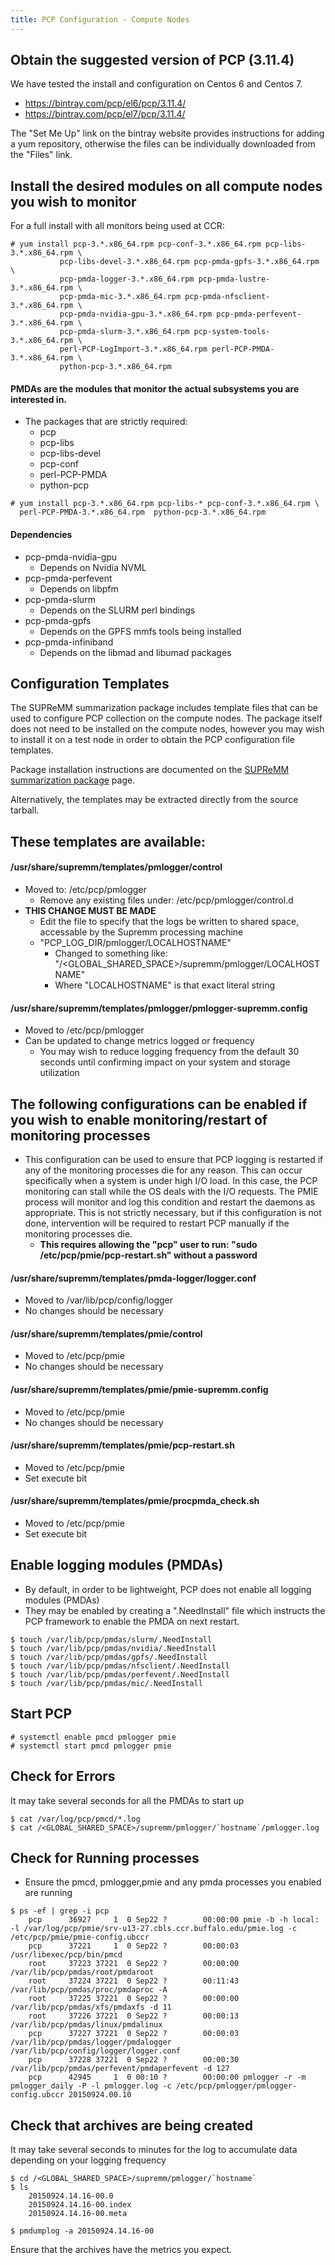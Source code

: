 ```yaml
---
title: PCP Configuration - Compute Nodes
---
```


Obtain the suggested version of PCP (3.11.4)
-------------------------------------------

We have tested the install and configuration on Centos 6 and Centos 7.

* https://bintray.com/pcp/el6/pcp/3.11.4/
* https://bintray.com/pcp/el7/pcp/3.11.4/

The "Set Me Up" link on the bintray website provides instructions
for adding a yum repository, otherwise the files can be individually
downloaded from the "Files" link.

Install the desired modules on all compute nodes you wish to monitor
------------------------------------------------------------
For a full install with all monitors being used at CCR:

    # yum install pcp-3.*.x86_64.rpm pcp-conf-3.*.x86_64.rpm pcp-libs-3.*.x86_64.rpm \
               pcp-libs-devel-3.*.x86_64.rpm pcp-pmda-gpfs-3.*.x86_64.rpm \
               pcp-pmda-logger-3.*.x86_64.rpm pcp-pmda-lustre-3.*.x86_64.rpm \
               pcp-pmda-mic-3.*.x86_64.rpm pcp-pmda-nfsclient-3.*.x86_64.rpm \
               pcp-pmda-nvidia-gpu-3.*.x86_64.rpm pcp-pmda-perfevent-3.*.x86_64.rpm \
               pcp-pmda-slurm-3.*.x86_64.rpm pcp-system-tools-3.*.x86_64.rpm \
               perl-PCP-LogImport-3.*.x86_64.rpm perl-PCP-PMDA-3.*.x86_64.rpm \
               python-pcp-3.*.x86_64.rpm

#### PMDAs are the modules that monitor the actual subsystems you are interested in.
* The packages that are strictly required:
    * pcp
    * pcp-libs
    * pcp-libs-devel
    * pcp-conf
    * perl-PCP-PMDA
    * python-pcp

<!-- Empty Comment to fix broken markdown parsing -->

    # yum install pcp-3.*.x86_64.rpm pcp-libs-* pcp-conf-3.*.x86_64.rpm \
      perl-PCP-PMDA-3.*.x86_64.rpm  python-pcp-3.*.x86_64.rpm

#### Dependencies
* pcp-pmda-nvidia-gpu
    * Depends on Nvidia NVML
* pcp-pmda-perfevent
    * Depends on libpfm
* pcp-pmda-slurm
    * Depends on the SLURM perl bindings
* pcp-pmda-gpfs
    * Depends on the GPFS mmfs tools being installed
* pcp-pmda-infiniband
    * Depends on the libmad and libumad packages

Configuration Templates
-----------------------

The SUPReMM summarization package includes template files that can be used to configure PCP collection on the compute nodes.  The package itself does not need to be installed on the compute nodes, however you may wish to install it on a test node in order to obtain the PCP configuration file templates.

Package installation instructions are documented on the [SUPReMM summarization package](supremm-processing-install.html) page.

Alternatively, the templates may be extracted directly from the source tarball.

These templates are available:
------------------------------
#### /usr/share/supremm/templates/pmlogger/control
* Moved to: /etc/pcp/pmlogger
    * Remove any existing files under: /etc/pcp/pmlogger/control.d
* **THIS CHANGE MUST BE MADE**
    * Edit the file to specify that the logs be written to shared space, accessable by the Supremm processing machine
    * "PCP_LOG_DIR/pmlogger/LOCALHOSTNAME"
        * Changed to something like: "/<GLOBAL_SHARED_SPACE>/supremm/pmlogger/LOCALHOSTNAME"
        * Where "LOCALHOSTNAME" is that exact literal string

#### /usr/share/supremm/templates/pmlogger/pmlogger-supremm.config
* Moved to /etc/pcp/pmlogger
* Can be updated to change metrics logged or frequency
    * You may wish to reduce logging frequency from the default 30 seconds until confirming impact on your system and storage utilization

The following configurations can be enabled if you wish to enable monitoring/restart of monitoring processes
------------------------------------------------------------------------------------------------------------
* This configuration can be used to ensure that PCP logging is restarted if any of the monitoring processes die for any reason.  This can occur specifically when a system is under high I/O load.  In this case, the PCP monitoring can stall while the OS deals with the I/O requests.  The PMIE process will monitor and log this condition and restart the daemons as appropriate.  This is not strictly necessary, but if this configuration is not done, intervention will be required to restart PCP manually if the monitoring processes die.
    * **This requires allowing the "pcp" user to run: "sudo /etc/pcp/pmie/pcp-restart.sh" without a password**

#### /usr/share/supremm/templates/pmda-logger/logger.conf
* Moved to /var/lib/pcp/config/logger
* No changes should be necessary

#### /usr/share/supremm/templates/pmie/control
* Moved to /etc/pcp/pmie
* No changes should be necessary

#### /usr/share/supremm/templates/pmie/pmie-supremm.config
* Moved to /etc/pcp/pmie
* No changes should be necessary

#### /usr/share/supremm/templates/pmie/pcp-restart.sh
* Moved to /etc/pcp/pmie
* Set execute bit

#### /usr/share/supremm/templates/pmie/procpmda_check.sh
* Moved to /etc/pcp/pmie
* Set execute bit

Enable logging modules (PMDAs)
-----------------------------
* By default, in order to be lightweight, PCP does not enable all logging modules (PMDAs)
* They may be enabled by creating a ".NeedInstall" file which instructs the PCP framework
to enable the PMDA on next restart.

<!-- Empty Comment to fix broken markdown parsing -->

    $ touch /var/lib/pcp/pmdas/slurm/.NeedInstall
    $ touch /var/lib/pcp/pmdas/nvidia/.NeedInstall
    $ touch /var/lib/pcp/pmdas/gpfs/.NeedInstall
    $ touch /var/lib/pcp/pmdas/nfsclient/.NeedInstall
    $ touch /var/lib/pcp/pmdas/perfevent/.NeedInstall
    $ touch /var/lib/pcp/pmdas/mic/.NeedInstall


Start PCP
---------
    # systemctl enable pmcd pmlogger pmie
    # systemctl start pmcd pmlogger pmie

Check for Errors
----------------
It may take several seconds for all the PMDAs to start up

    $ cat /var/log/pcp/pmcd/*.log
    $ cat /<GLOBAL_SHARED_SPACE>/supremm/pmlogger/`hostname`/pmlogger.log

Check for Running processes
---------------------------
* Ensure the pmcd, pmlogger,pmie and any pmda processes you enabled are running

<!-- Empty Comment to fix broken markdown parsing -->

    $ ps -ef | grep -i pcp
        pcp      36927     1  0 Sep22 ?        00:00:00 pmie -b -h local: -l /var/log/pcp/pmie/srv-u13-27.cbls.ccr.buffalo.edu/pmie.log -c /etc/pcp/pmie/pmie-config.ubccr
        pcp      37221     1  0 Sep22 ?        00:00:03 /usr/libexec/pcp/bin/pmcd
        root     37223 37221  0 Sep22 ?        00:00:00 /var/lib/pcp/pmdas/root/pmdaroot
        root     37224 37221  0 Sep22 ?        00:11:43 /var/lib/pcp/pmdas/proc/pmdaproc -A
        root     37225 37221  0 Sep22 ?        00:00:00 /var/lib/pcp/pmdas/xfs/pmdaxfs -d 11
        root     37226 37221  0 Sep22 ?        00:00:13 /var/lib/pcp/pmdas/linux/pmdalinux
        pcp      37227 37221  0 Sep22 ?        00:00:03 /var/lib/pcp/pmdas/logger/pmdalogger /var/lib/pcp/config/logger/logger.conf
        pcp      37228 37221  0 Sep22 ?        00:00:30 /var/lib/pcp/pmdas/perfevent/pmdaperfevent -d 127
        pcp      42945     1  0 00:10 ?        00:00:00 pmlogger -r -m pmlogger_daily -P -l pmlogger.log -c /etc/pcp/pmlogger/pmlogger-config.ubccr 20150924.00.10

Check that archives are being created
-------------------------------------
It may take several seconds to minutes for the log to accumulate data depending on your logging frequency

    $ cd /<GLOBAL_SHARED_SPACE>/supremm/pmlogger/`hostname`
    $ ls
        20150924.14.16-00.0
        20150924.14.16-00.index
        20150924.14.16-00.meta

    $ pmdumplog -a 20150924.14.16-00

Ensure that the archives have the metrics you expect.
